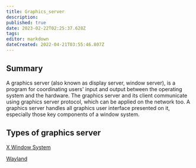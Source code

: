 ```yaml
---
title: Graphics_server
description: 
published: true
date: 2023-02-22T02:25:37.628Z
tags: 
editor: markdown
dateCreated: 2022-04-21T03:55:46.807Z
---
```


## Summary

A graphics server (also known as display server, window server), is a program for coordinating users' input and output between the operating system and the hardware. The graphics server and its client communicate using graphics server protocol, which can be applied on the network too. A graphics server handles all graphics user interface presented on it, especially those key components of a window system.

## Types of graphics server

[X Window System](X_Window_System)

[Wayland](Wayland)

